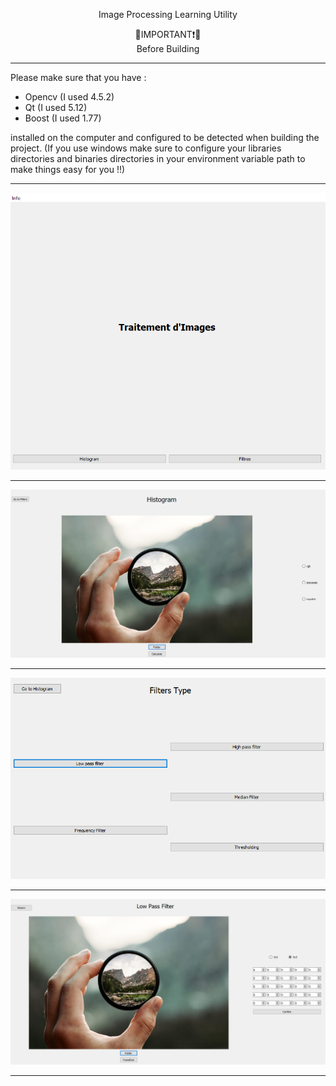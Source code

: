 <p align = "center">Image Processing Learning Utility</p>

<p align = "center">🔴IMPORTANT❗🔴 <br> Before Building </p>

<p align="center">
 
*******************************************************************************************************************
</p>

Please make sure that you have :

 - Opencv (I used 4.5.2)
 - Qt (I used 5.12)
 - Boost (I used 1.77)
 
 installed on the computer and configured to be detected when building the project. (If you use windows make sure to configure your 
 libraries directories and binaries directories in your environment variable path to make things easy for you !!)
<p align="center">
 
********************************************************************************************************************
</p>

<p align = "center"> 
    <img src = "./readmeImages/mainWind.PNG"/>
</p>


<p align="center">
 
********************************************************************************************************************
</p>

<p align = "center"> 
    <img src = "./readmeImages/histogram.PNG"/>
</p>


<p align="center">
 
********************************************************************************************************************
</p>

<p align = "center"> 
    <img src = "./readmeImages/filteroptions.PNG"/>
</p>


<p align="center">
 
********************************************************************************************************************
</p>

<p align = "center"> 
    <img src = "./readmeImages/lpfilt.PNG"/>
</p>


<p align="center">
 
********************************************************************************************************************
</p>
